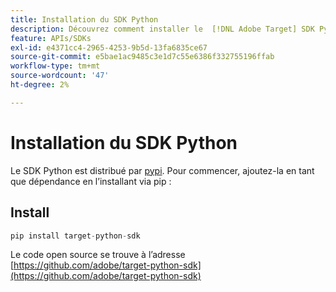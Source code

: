 ```yaml
---
title: Installation du SDK Python
description: Découvrez comment installer le  [!DNL Adobe Target] SDK Python.
feature: APIs/SDKs
exl-id: e4371cc4-2965-4253-9b5d-13fa6835ce67
source-git-commit: e5bae1ac9485c3e1d7c55e6386f332755196ffab
workflow-type: tm+mt
source-wordcount: '47'
ht-degree: 2%

---
```


# Installation du SDK Python

Le SDK Python est distribué par [pypi](https://pypi.org/project/target-python-sdk). Pour commencer, ajoutez-la en tant que dépendance en l’installant via pip :

## Install

```python {line-numbers="true"}
pip install target-python-sdk
```

Le code open source se trouve à l’adresse [https://github.com/adobe/target-python-sdk](https://github.com/adobe/target-python-sdk)
